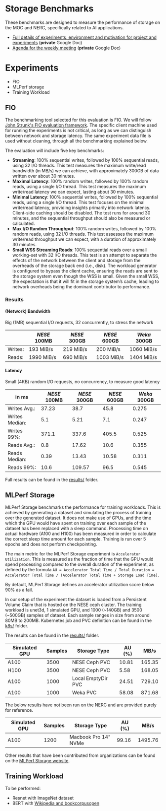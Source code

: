 # Storage Benchmarks
These benchmarks are designed to measure the performance of storage
on the MOC and NERC, specifically related to AI applications.

- [Full details of experiments, environment and motivation for project and experiments](https://docs.google.com/document/d/1p5qjCH3B4Etyz2t5vuUElhyk_xgjIlzzSKOj2MAzMMg) (**private** Google Doc)
- [Agenda for the weekly meeting](https://docs.google.com/document/d/1D83rW9ml-JPGTNX8l9cIU638dDoE41W507omAMZJ7ic/edit?usp=share_link) (**private** Google Doc)

# Experiments
- FIO
- MLPerf storage
- Training Workload

## FIO
The benchmarking tool selected for this evaluation is FIO.
We will follow [John Strunk's FIO evaluation framework](https://github.com/JohnStrunk/fs-performance-container/blob/master/entry.sh).
The specific client machine used for running the experiments is not critical, as long as we can distinguish between network and storage latency.
The same experiment data file is used without cleaning, through all the benchmarking explained below.

The evaluation will include five key benchmarks:
- **Streaming**: 100% sequential writes, followed by 100% sequential reads, using 32 I/O threads. This test measures the maximum write/read bandwidth (in MB/s) we can achieve, with approximately 300GB of data written over about 30 minutes.
- **Maximal Latency**: 100% random writes, followed by 100% random reads, using a single I/O thread. This test measures the maximum write/read latency we can expect, lasting about 30 minutes.
- **Minimal Latency**: 100% sequential writes, followed by 100% sequential reads, using a single I/O thread. This test focuses on the minimal write/read latency, providing insights primarily into network latency. Client-side caching should be disabled. The test runs for around 30 minutes, and the sequential throughput should also be measured or calculated.
- **Max I/O Random Throughput**: 100% random writes, followed by 100% random reads, using 32 I/O threads. This test assesses the maximum write/read throughput we can expect, with a duration of approximately 30 minutes.
- **Small WSS Streaming Reads**: 100% sequential reads over a small working-set with 32 I/O threads. This test is an attempt to separate the effects of the network between the client and storage from the overheads of the storage back end (i.e., disk). The workload generator is configured to bypass the client cache, ensuring the reads are sent to the storage system even though the WSS is small. Given the small WSS, the expectation is that it will fit in the storage system’s cache, leading to network overheads being the dominant contributor to performance.

### Results
#### (Network) Bandwidth
Big (1MB) sequential I/O  requests, 32 concurrently, to  stress the network

|         | *NESE* 100MB | *NESE* 300GB | *NESE* 600GB | *Weka* 300GB |
|---------|--------------|--------------|--------------|-------------|
| Writes: | 193 MiB/s    | 219 MiB/s    | 200 MiB/s    | 1060 MiB/s  |
| Reads:  | 1990 MiB/s   | 690 MiB/s    | 1003 MiB/s   | 1404 MiB/s  |


#### Latency
Small (4KB) random I/O requests, no concurrency, to measure good latency

| in ms          | *NESE* 100MB | *NESE* 300GB | *NESE* 600GB | *Weka* 300GB |
|----------------|-------------|--------------|--------------|--------------|
| Writes Avg.:   | 37.23       | 38.7         | 45.8         | 0.275        |
| Writes Median: | 5.1         | 5.21         | 7.1          | 0.247        |
| Writes 99%:    | 371.1       | 337.6        | 405.5        | 0.525        |
| Reads Avg.:    | 0.8         | 17.62        | 10.6         | 0.355        |
| Reads Median:  | 0.39        | 13.43        | 10.58        | 0.311        |
| Reads 99%:     | 10.6        | 109.57       | 96.5         | 0.545        |


Full results can be found in the [results/](results) folder.

## MLPerf Storage

MLPerf Storage benchmarks the performance for training workloads.
This is achieved by generating a dataset and simulating the process of training over the generated dataset.
It does not make use of GPUs, and the time which the GPU would have spent on training over each sample of the dataset has been replaced with a sleep command.
Processing time on actual hardware (A100 and H100) has been measured in order to calculate the correct sleep time amount for each sample.
Training is run over 5 epochs and does not perform checkpointing.

The main metric for the MLPerf Storage experiment is `Accelerator Utilization`.
This is measured as the fraction of time that the GPU would spend processing compared to the overall duration of the experiment, as defined by the formula `AU = Accelerator Total Time / Total Duration = Accelerator Total Time / (Accelerator Total Time + Storage Load Time)`.

By default, MLPerf Storage defines an accelerator utilization score below 90% as a fail.

In our setup of the experiment the dataset is loaded from a Persistent Volume Claim that is hosted on the NESE ceph cluster.
The training workload is unet3d, 1 simulated GPU, and 1000 (~140GB) and 3500 (~500GB) samples of dataset.
Each sample ranges in size from around 80MB to 200MB.
Kubernetes job and PVC definition can be found in the [k8s/](k8s) folder.

The results can be found in the [results/](results) folder.

| Simulated GPU | Samples | Storage Type       | AU (%) | MB/s   |
|---------------|---------|--------------------|--------|--------|
| A100          | 3500    | NESE Ceph PVC      | 10.81  | 165.35 |
| H100          | 3500    | NESE Ceph PVC      | 5.58   | 168.05 |
| A100          | 1000    | Local EmptyDir PVC | 24.51  | 729.10 |
| A100          | 1000    | Weka PVC           | 58.08  | 871.68 |

The below results have not been run on the NERC and are provided purely for reference.

| Simulated GPU | Samples | Storage Type         | AU (%) | MB/s    |
|---------------|---------|----------------------|--------|---------|
| A100          | 1200    | Macbook Pro 14" NVMe | 99.16  | 1495.76 |

Other results that have been contributed from organizations can be found on the [MLPerf Storage website](https://mlcommons.org/benchmarks/storage/). 

## Training Workload
To be performed:
- Resnet with ImageNet dataset
- BERT with [Wikipedia and bookcorpusopen](https://huggingface.co/datasets/sradc/chunked-shuffled-wikipedia20220301en-bookcorpusopen)
